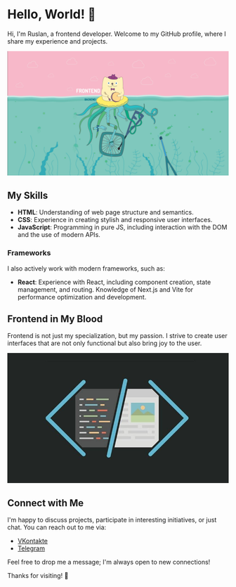 # Hello, World! 👋

Hi, I'm Ruslan, a frontend developer. Welcome to my GitHub profile, where I share my experience and projects.

![front img](3851-front_end_cover.jpg)

## My Skills

- **HTML**: Understanding of web page structure and semantics.
- **CSS**: Experience in creating stylish and responsive user interfaces.
- **JavaScript**: Programming in pure JS, including interaction with the DOM and the use of modern APIs.

### Frameworks

I also actively work with modern frameworks, such as:

- **React**: Experience with React, including component creation, state management, and routing. Knowledge of Next.js and Vite for performance optimization and development.

## Frontend in My Blood

Frontend is not just my specialization, but my passion. I strive to create user interfaces that are not only functional but also bring joy to the user.

![Frontend Developer](adc5dc27-3391-44ec-b7ed-1d619e419009.jpg)

## Connect with Me

I'm happy to discuss projects, participate in interesting initiatives, or just chat. You can reach out to me via:

- [VKontakte](https://vk.com/fast_loverr)
- [Telegram](https://t.me/fast_loverr)

Feel free to drop me a message; I'm always open to new connections!

Thanks for visiting! 🚀
